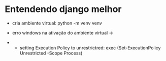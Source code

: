 # Entendendo django melhor

- cria ambiente virtual: python -m venv venv

- erro windows na ativação do ambiente virtual ->
- - setting Execution Policy to unrestrictred: exec (Set-ExecutionPolicy Unrestricted -Scope Process)